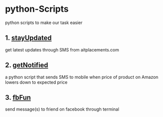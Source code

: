 # python-Scripts
python scripts to make our task easier

## 1. [stayUpdated](https://github.com/msdeep14/stayUpdated)
 
get latest updates through SMS from aitplacements.com

## 2. [getNotified](https://github.com/msdeep14/getNotified)

a python script that sends SMS to mobile when price of product on Amazon lowers down to expected price

## 3. [fbFun](https://github.com/msdeep14/fbFun)

send message(s) to friend on facebook through terminal

